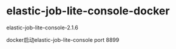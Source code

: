 # elastic-job-lite-console-docker
elastic-job-lite-console-2.1.6


docker启动elastic-job-lite-console
port 8899
